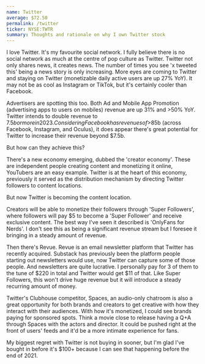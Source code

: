 ```yaml
---
name: Twitter
average: $72.50
permalink: /twitter
ticker: NYSE:TWTR
summary: Thoughts and rationale on why I own Twitter stock
---
```


I love Twitter. It's my favourite social network. I fully believe there is no social network as much at the centre of pop culture as Twitter. Twitter not only shares news, it creates news. The number of times you see 'x tweeted this' being a news story is only increasing. More eyes are coming to Twitter and staying on Twitter (monetizable daily active users are up 27% YoY). It may not be as cool as Instagram or TikTok, but it's certainly cooler than Facebook.

Advertisers are spotting this too. Both Ad and Mobile App Promotion (advertising apps to users on mobiles) revenue are up 31% and >50% YoY. Twitter intends to double revenue to $7.5b or more in 2023. Considering Facebook has revenues of >$85b (across Facebook, Instagram, and Oculus), it does appear there's great potential for Twitter to increase their revenue beyond $7.5b.

But how can they achieve this?

There's a new economy emerging, dubbed the 'creator economy'. These are independent people creating content and monetizing it online, YouTubers are an easy example. Twitter is at the heart of this economy, previously it served as the distribution mechanism by directing Twitter followers to content locations.

But now Twitter is becoming the content location.

Creators will be able to monetize their followers through 'Super Followers', where followers will pay $5 to become a 'Super Follower' and receive exclusive content. The best way I've seen it described is 'OnlyFans for Nerds'. I don't see this as being a significant revenue stream but I foresee it bringing in a steady amount of revenue.

Then there's Revue. Revue is an email newsletter platform that Twitter has recently acquired. Substack has previously been the platform people starting out newsletters would use, now Twitter can capture some of those people. And newsletters are quite lucrative. I personally pay for 3 of them to the tune of $220 in total and Twitter would get $11 of that. Like Super Followers, this won't drive huge revenue but it will introduce a steady recurring amount of money.

Twitter's Clubhouse competitor, Spaces, an audio-only chatroom is also a great opportunity for both brands and creators to get creative with how they interact with their audiences. With how it's monetized, I could see brands paying for sponsored spots. Think a movie close to release having a Q+A through Spaces with the actors and director. It could be pushed right at the front of users' feeds and it'd be a more intimate experience for fans.

My biggest regret with Twitter is not buying in sooner, but I'm glad I've bought in before it's $100+ because I can see that happening before the end of 2021.
